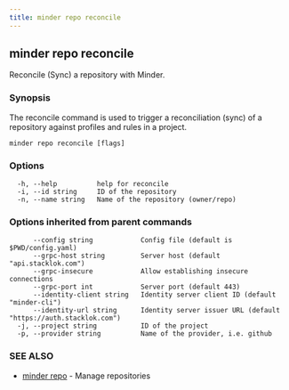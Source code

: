 ```yaml
---
title: minder repo reconcile
---
```

## minder repo reconcile

Reconcile (Sync) a repository with Minder.

### Synopsis

The reconcile command is used to trigger a reconciliation (sync) of a repository against
profiles and rules in a project.

```
minder repo reconcile [flags]
```

### Options

```
  -h, --help          help for reconcile
  -i, --id string     ID of the repository
  -n, --name string   Name of the repository (owner/repo)
```

### Options inherited from parent commands

```
      --config string            Config file (default is $PWD/config.yaml)
      --grpc-host string         Server host (default "api.stacklok.com")
      --grpc-insecure            Allow establishing insecure connections
      --grpc-port int            Server port (default 443)
      --identity-client string   Identity server client ID (default "minder-cli")
      --identity-url string      Identity server issuer URL (default "https://auth.stacklok.com")
  -j, --project string           ID of the project
  -p, --provider string          Name of the provider, i.e. github
```

### SEE ALSO

* [minder repo](minder_repo.md)	 - Manage repositories

